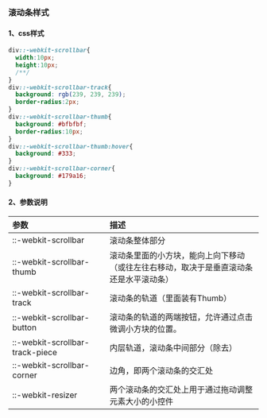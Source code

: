 ### 滚动条样式

#### 1、css样式

```css
div::-webkit-scrollbar{
  width:10px;
  height:10px;
  /**/
}
div::-webkit-scrollbar-track{
  background: rgb(239, 239, 239);
  border-radius:2px;
}
div::-webkit-scrollbar-thumb{
  background: #bfbfbf;
  border-radius:10px;
}
div::-webkit-scrollbar-thumb:hover{
  background: #333;
}
div::-webkit-scrollbar-corner{
  background: #179a16;
}
```

#### 2、参数说明

| 参数        | 描述           |
|:-------------|:-------------|
|::-webkit-scrollbar| 滚动条整体部分|
|::-webkit-scrollbar-thumb | 滚动条里面的小方块，能向上向下移动<br>（或往左往右移动，取决于是垂直滚动条还是水平滚动条）|
|::-webkit-scrollbar-track | 滚动条的轨道（里面装有Thumb）|
|::-webkit-scrollbar-button| 滚动条的轨道的两端按钮，允许通过点击微调小方块的位置。|
|::-webkit-scrollbar-track-piece |内层轨道，滚动条中间部分（除去）|
|::-webkit-scrollbar-corner| 边角，即两个滚动条的交汇处|
|::-webkit-resizer| 两个滚动条的交汇处上用于通过拖动调整元素大小的小控件|